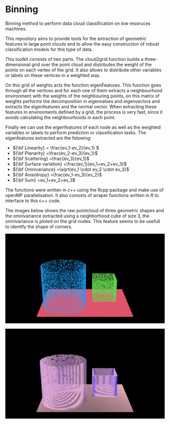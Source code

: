# Binning
Binning method to perform data cloud classificatión on low resoruces machines.

This repository aims to provide tools for the extraction of geometric features in large point clouds and to allow the easy construction of robust classification models for this type of data.

This toolkit consists of two parts. The cloud2grid function builds a three-dimensional grid over the point cloud and distributes the weight of the points on each vertex of the grid. It also allows to distribute other variables or labels on these vertices in a weighted way.

On this grid of weights acts the function eigenFeatures. This function goes through all the vertices and for each one of them extracts a neighbourhood environment with the weights of the neighbouring points, on this matrix of weights performs the decomposition in eigenvalues and eigenvectors and extracts the eigenfeatures and the normal vector. When extracting these features in environments defined by a grid, the process is very fast, since it avoids calculating the neighbourhoods in each point.

Finally we can use the eigenfeatures of each node as well as the weighted variables or labels to perform prediction or classification tasks. The eigenfeatures extracted are the folowing:


  - ${\bf Linearity} = \frac{ev_1-ev_2}{ev_1} $
  - ${\bf Planarity} =\frac{ev_2-ev_3}{ev_1}$
  - ${\bf Scattering} =\frac{ev_3}{ev_1}$
  - ${\bf Surface variation} =\frac{ev_1}{ev_1+ev_2+ev_3}$
  - ${\bf Omnivariance} =\sqrt{ev_1 \cdot ev_2 \cdot ev_3}$
  - ${\bf Anisotropy} =\frac{ev_1-ev_3}{ev_2}$
  - ${\bf Sum} =ev_1+ev_2+ev_3$


The functions were written in c++ using the Rcpp package and make use of openMP parallelisation. It also consists of wraper functions written in R to interface to this c++ code.

The images below shows the raw pointcloud of three geometric shapes and the omnivariance extracted using a neighborhood cube of size 3, the omnivariance is ploted on the grid nodes. This feature seems to be usefull to identify the shape of corners.

![Alt text](https://github.com/martinnff/Binning/blob/master/image2.png "Raw pointcloud")

![Alt text](https://github.com/martinnff/Binning/blob/master/image1.png "Omnivariance")
